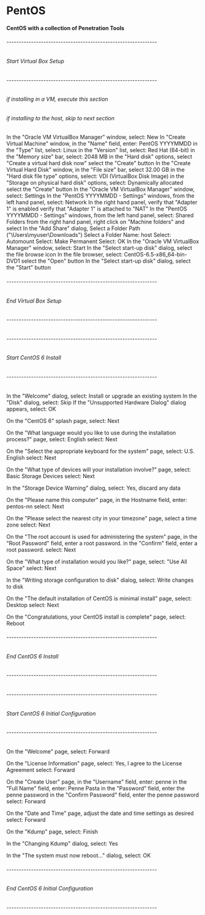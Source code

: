 # PentOS

#### CentOS with a collection of Penetration Tools

###### -------------------------------------------------------------
###### Start Virtual Box Setup
###### -------------------------------------------------------------
###### if installing in a VM, execute this section
###### if installing to the host, skip to next section
In the "Oracle VM VirtualBox Manager" window,
	select: New
In "Create Virtual Machine" window, 
	in the "Name" field, enter: PentOS YYYYMMDD
	in the "Type" list, select: Linux
	in the "Version" list, select: Red Hat (64-bit)
	in the "Memory size" bar, select: 2048 MB
	in the "Hard disk" options, select "Create a virtual hard disk now"
	select the "Create" button
In the "Create Virtual Hard Disk" window,
	in the "File size" bar, select 32.00 GB
	in the "Hard disk file type" options, select: VDI (VirtualBox Disk Image)
	in the "Storage on physical hard disk" options, select: Dynamically allocated
	select the "Create" button
In the "Oracle VM VirtualBox Manager" window,
	select: Settings
In the "PentOS YYYYMMDD - Settings" windows,
	from the left hand panel, select: Network
	In the right hand panel,
		verify that "Adapter 1" is enabled
		verify that "Adapter 1" is attached to "NAT"
In the "PentOS YYYYMMDD - Settings" windows,
	from the left hand panel, select: Shared Folders
	from the right hand panel, right click on "Machine folders" and select
In the "Add Share" dialog,
	Select a Folder Path ("\Users\myuser\Downloads")
	Select a Folder Name: host
	Select: Automount
	Select: Make Permanent
	Select: OK
In the "Oracle VM VirtualBox Manager" window,
	select: Start
In the "Select start-up disk" dialog,
	select the file browse icon
In the file browser, select: CentOS-6.5-x86_64-bin-DVD1
	select the "Open" button
In the "Select start-up disk" dialog,
	select the "Start" button
###### -------------------------------------------------------------
###### End Virtual Box Setup
###### -------------------------------------------------------------

###### -------------------------------------------------------------
###### Start CentOS 6 Install
###### -------------------------------------------------------------
In the "Welcome" dialog, select: Install or upgrade an existing system
In the "Disk" dialog, select: Skip
If the "Unsupported Hardware Dialog" dialog appears, select: OK

On the "CentOS 6" splash page, select: Next

On the "What language would you like to use during the installation process?" page, 
	select: English
	select: Next

On the "Select the appropriate keyboard for the system" page,
	select: U.S. English
	select: Next

On the "What type of devices will your installation involve?" page,
	select: Basic Storage Devices
	select: Next

In the "Storage Device Warning" dialog, 
	select: Yes, discard any data

On the "Please name this computer" page,
	in the Hostname field, enter: pentos-nn
	select: Next

On the "Please select the nearest city in your timezone" page,
	select a time zone
	select: Next

On the "The root account is used for administering the system" page, 
	in the "Root Password" field, enter a root password.
	in the "Confirm" field, enter a root password.
	select: Next

On the "What type of installation would you like?" page,
	select: "Use All Space"
	select: Next

In the "Writing storage configuration to disk" dialog,
	select: Write changes to disk

On the "The default installation of CentOS is minimal install" page,
	select: Desktop
	select: Next

On the "Congratulations, your CentOS install is complete" page,
	select: Reboot

###### -------------------------------------------------------------
###### End CentOS 6 Install
###### -------------------------------------------------------------

###### -------------------------------------------------------------
###### Start CentOS 6 Initial Configuration
###### -------------------------------------------------------------
On the "Welcome" page,
	select: Forward

On the "License Information" page,
	select: Yes, I agree to the License Agreement
	select: Forward

On the "Create User" page,
	in the "Username" field, enter: penne
	in the "Full Name" field, enter: Penne Pasta
	in the "Password" field, enter the penne password
	in the "Confirm Password" field, enter the penne password
	select: Forward
	
On the "Date and Time" page,
	adjust the date and time settings as desired
	select: Forward
	
On the "Kdump" page,
	select: Finish
	
In the "Changing Kdump" dialog,
	select: Yes

In the "The system must now reboot..." dialog,
	select: OK

###### -------------------------------------------------------------
###### End CentOS 6 Initial Configuration
###### -------------------------------------------------------------

